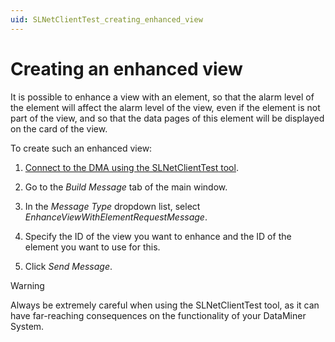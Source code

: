 ```yaml
---
uid: SLNetClientTest_creating_enhanced_view
---
```


# Creating an enhanced view

It is possible to enhance a view with an element, so that the alarm level of the element will affect the alarm level of the view, even if the element is not part of the view, and so that the data pages of this element will be displayed on the card of the view.

To create such an enhanced view:

1. [Connect to the DMA using the SLNetClientTest tool](xref:Connecting_to_a_DMA_with_the_SLNetClientTest_tool).

1. Go to the *Build Message* tab of the main window.

1. In the *Message Type* dropdown list, select *EnhanceViewWithElementRequestMessage*.

1. Specify the ID of the view you want to enhance and the ID of the element you want to use for this.

1. Click *Send Message*.

> [!WARNING]
> Always be extremely careful when using the SLNetClientTest tool, as it can have far-reaching consequences on the functionality of your DataMiner System.
